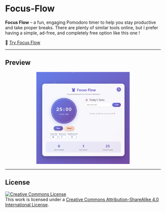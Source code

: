 # Focus-Flow

**Focus Flow** – a fun, engaging Pomodoro timer to help you stay productive and take proper breaks. There are plenty of similar tools online, but I prefer having a simple, ad-free, and completely free option like this one !

🔗 [Try Focus Flow](https://meronmkifle.github.io/Focus-Flow/)

---

## Preview

<p align="center">
  <img src="https://github.com/meronmkifle/Focus-Flow/blob/main/Focus%20Flow%20Screenshot%20.png" width="60%" />
</p>

---
## License

<a rel="license" href="http://creativecommons.org/licenses/by-sa/4.0/"><img alt="Creative Commons License" style="border-width:0" src="https://i.creativecommons.org/l/by-sa/4.0/88x31.png" /></a><br />This work is licensed under a <a rel="license" href="http://creativecommons.org/licenses/by-sa/4.0/">Creative Commons Attribution-ShareAlike 4.0 International License</a>.
